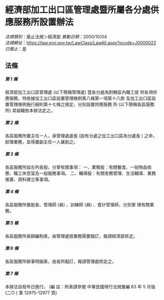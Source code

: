 # 經濟部加工出口區管理處暨所屬各分處供應服務所設置辦法

*法規類別*：廢止法規＞經濟部
*異動日期*：2000/10/04  
*法規網址*：https://law.moj.gov.tw/LawClass/LawAll.aspx?pcode=J0000023
*已廢止*：是


## 法條
##### 第 1 條
經濟部加工出口區管理處 (以下簡稱管理處) 暨各分處為對轄區內職工提
供各項供應服務，特依據加工出口區設置管理條例第八條第一項第十八款
及加工出口區設置管理條例施行細則第十七條之規定，分別設置供應服務
所 (以下簡稱各區服務所) 其組織依本辦法定之。

##### 第 2 條
各區服務所置主任一人，承管理處處長 (設有分處之加工出口區為分處長
) 之命，綜理業務，並得置副主任一人襄助之。

##### 第 3 條
各區服務所設左列各股，分掌有關事項：
一、業務股：有關餐食、一般物品依應、職工休息室及一般服務事項。
二、輔導股：有關舍務管理、生活輔導、業務推廣、資料建立等事項。


##### 第 4 條
各區服務所置股長、管理師 (員) 、訓練師 (員) 、會計管理師，分別掌
理有關業務。

##### 第 5 條
各區服務所員額編制表，由管理處按業務需要擬訂，報請經濟部核定。

##### 第 6 條
各區服務所辦事明細表，由各所擬訂，報請管理處核定之。

##### 第 7 條
本辦法自發布日施行。
 (編      註：附表請參閱 中華民國現行法規彙編 83 年 5 月版 (二○
  ) 第 12975-12977 頁)


